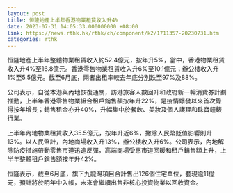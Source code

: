```yaml
---
layout: post
title: 恒隆地產上半年香港物業租賃收入升4%
date: 2023-07-31 14:05:33.000000000 +08:00
link: https://news.rthk.hk/rthk/ch/component/k2/1711357-20230731.htm
categories: rthk
---
```


恒隆地產上半年整體物業租賃收入約52.4億元，按年升5%，當中，香港物業租賃收入升4%至16.8億元。香港零售物業租賃收入升6%至10.1億元；辦公樓收入升1%至5.5億元。截至6月底，兩者出租率較去年底分別跌至97%及88%。

公司表示，自從本港與內地恢復通關，訪港旅客人數回升和政府新一輪消費券計劃推動，上半年香港零售物業組合租戶銷售額按年升22%，是疫情爆發以來首次錄得按年增長；銷售租金亦升40%，升幅集中於餐飲、美妝及個人護理和珠寶鐘錶行業。

上半年內地物業租賃收入35.5億元，按年升近6%，撇除人民幣貶值影響則升13%。以人民幣計，內地商場收入升13%，辦公樓收入升6%。公司表示，內地解除防疫措施帶動零售市道迅速反彈，高端商場受惠市道回暖和租戶銷售額上升，上半年整體租戶銷售額按年升42%。

恒隆表示，截至6月底，旗下九龍灣項目合計售出126個住宅單位，套現逾11億元，預計將於明年中入帳，未來會繼續出售非核心投資物業以回收資金。
